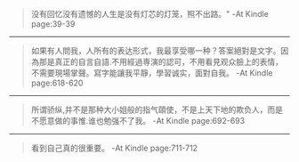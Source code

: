>没有回忆没有遗憾的人生是没有灯芯的灯笼，照不出路。"
-At Kindle page:39-39

-----------------

>如果有人問我，人所有的表达形式，我最享受哪一种？答案絕對是文字。因為那是真正的自言自語.不用經過専演的認可，不用看見观众臉上的表情，不需要現場掌聲。寫字能讓我平靜，學習诚实，面對自我。
-At Kindle page:618-620

-----------------

>所谓骄纵,并不是那种大小姐般的指气頤使，不是上天下地的欺负人，而是不愿意做的事惟.谁也勉强不了我。
-At Kindle page:692-693

-----------------

>看到自己真的很重要。
-At Kindle page:711-712